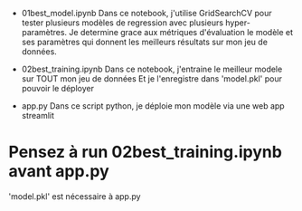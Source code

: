 - 01best_model.ipynb
Dans ce notebook, j'utilise GridSearchCV pour tester plusieurs modèles de regression avec plusieurs hyper-paramètres.
Je determine grace aux métriques d'évaluation le modèle et ses paramètres qui donnent les meilleurs résultats sur mon jeu de données.

- 02best_training.ipynb
Dans ce notebook, j'entraine le meilleur modele sur TOUT mon jeu de données 
Et je l'enregistre dans 'model.pkl' pour pouvoir le déployer

- app.py
Dans ce script python, je déploie mon modèle via une web app streamlit

# Pensez à run 02best_training.ipynb avant app.py 
'model.pkl' est nécessaire à app.py
